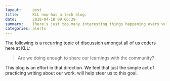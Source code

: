 ```yaml
---
layout:     post
title:      KLL now has a tech blog.
date:       2018-04-18 09:06:29
summary:    There's just too many interesting things happening every week for us to miss out on talking about it.   
categories: alerts
---
```


The following is a recurring topic of discussion amongst all of us coders here at KLL:

> Are we doing enough to share our learnings with the community?

This blog is an effort in that direction. We feel that just the simple act of practicing writing about our work, will help steer us to this goal.

